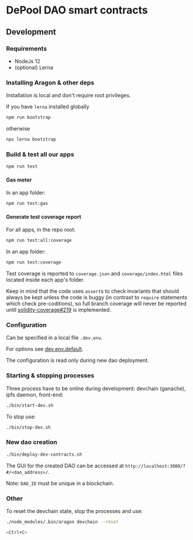 # DePool DAO smart contracts

## Development

### Requirements 

* NodeJs 12
* (optional) Lerna

### Installing Aragon & other deps

Installation is local and don't require root privileges.

If you have `lerna` installed globally
```bash
npm run bootstrap
```

otherwise

```bash
npx lerna bootstrap 
```


### Build & test all our apps

```bash
npm run test
```

#### Gas meter

In an app folder:

```bash
npm run test:gas
```

#### Generate test coverage report

For all apps, in the repo root:

```bash
npm run test:all:coverage
```

In an app folder:

```bash
npm run test:coverage
```

Test coverage is reported to `coverage.json` and `coverage/index.html` files located
inside each app's folder.

Keep in mind that the code uses `assert`s to check invariants that should always be kept
unless the code is buggy (in contrast to `require` statements which check pre-coditions),
so full branch coverage will never be reported until
[solidity-coverage#219] is implemented.

[solidity-coverage#219]: https://github.com/sc-forks/solidity-coverage/issues/269

### Configuration

Can be specified in a local file `.dev.env`.

For options see [dev.env.default](dev.env.default).

The configuration is read only during new dao deployment.

### Starting & stopping processes

Three process have to be online during development: devchain (ganache), ipfs daemon, front-end:

```bash
./bin/start-dev.sh
```

To stop use:

```bash
./bin/stop-dev.sh
```

### New dao creation

```bash
./bin/deploy-dev-contracts.sh
```

The GUI for the created DAO can be accessed at `http://localhost:3000/?#/<dao_address>/`.

Note: `DAO_ID` must be unique in a blockchain.

### Other

To reset the devchain state, stop the processes and use:

```bash
./node_modules/.bin/aragon devchain --reset

<Ctrl+C>
```
